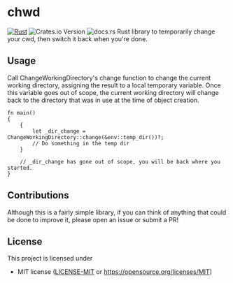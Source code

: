 # chwd 
[![Rust](https://github.com/GrumpyMetalGuy/chwd/actions/workflows/rust.yml/badge.svg)](https://github.com/GrumpyMetalGuy/chwd/actions/workflows/rust.yml) ![Crates.io Version](https://img.shields.io/crates/v/chwd) ![docs.rs](https://img.shields.io/docsrs/chwd)
Rust library to temporarily change your cwd, then switch it back when you're done.

## Usage
Call ChangeWorkingDirectory's change function to change the current working directory, assigning the result to a local temporary variable. Once this variable goes out of scope, the current working directory will change back to the directory that was in use at the time of object creation.
```rust,no_run
fn main()
{
    {
        let _dir_change = ChangeWorkingDirectory::change(&env::temp_dir())?;
        // Do something in the temp dir
    }

    // _dir_change has gone out of scope, you will be back where you started.
}
```
## Contributions
Although this is a fairly simple library, if you can think of anything that could be done to improve it, please open an issue or submit a PR!
## License

This project is licensed under

 * MIT license ([LICENSE-MIT](LICENSE-MIT) or
   https://opensource.org/licenses/MIT)
